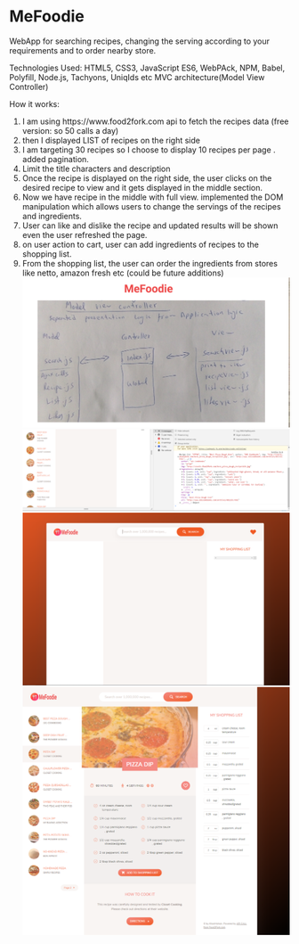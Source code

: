 # MeFoodie
WebApp for searching recipes, changing the serving according to your requirements and to order nearby store.

Technologies Used: HTML5, CSS3, JavaScript ES6, WebPAck, NPM, Babel, Polyfill, Node.js, Tachyons, UniqIds etc
MVC architecture(Model View Controller)

How it works:
<ol>
  <li>I am using https://www.food2fork.com api to fetch the recipes data  (free version: so 50 calls a day)</li>
  <li>then I displayed LIST of recipes on the right side  </li>
  <li>I am targeting 30 recipes so I choose to display 10 recipes per page . added pagination.</li>
  <li>Limit the title characters and description  </li>
  <li>Once the recipe is displayed on the right side, the user clicks on the desired recipe to view and it gets displayed in the middle section.</li>
  <li> Now we have recipe in the middle with full view. implemented the DOM manipulation which allows users to change the servings of the recipes and ingredients. </li>
  <li>User can like and dislike the recipe and updated results will be shown even the user refreshed the page. </li>
  <li>on user action to cart, user can add ingredients of recipes to the shopping list.  </li>
  <li>From the shopping list, the user can order the ingredients from stores like netto, amazon fresh etc (could be future additions)
 </li>

<img src="3.png">
<img src="1.PNG">
<img src="2.PNG">
<img src="4.png">
